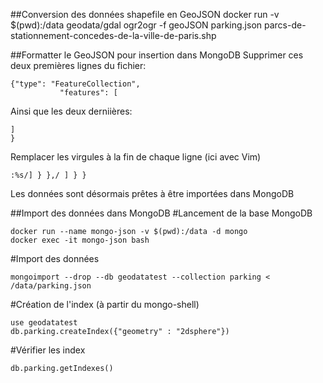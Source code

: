 ##Conversion des données shapefile en GeoJSON
docker run -v $(pwd):/data geodata/gdal ogr2ogr -f geoJSON parking.json parcs-de-stationnement-concedes-de-la-ville-de-paris.shp

##Formatter le GeoJSON pour insertion dans MongoDB
Supprimer ces deux premières lignes du fichier:
```
{"type": "FeatureCollection",           
           "features": [
```

Ainsi que les deux derniières:
```   
]
}
```


Remplacer les virgules à la fin de chaque ligne (ici avec Vim)
```
:%s/] } },/ ] } }
```

Les données sont désormais prêtes à être importées dans MongoDB

##Import des données dans MongoDB
#Lancement de la base MongoDB
```
docker run --name mongo-json -v $(pwd):/data -d mongo
docker exec -it mongo-json bash
```

#Import des données
```
mongoimport --drop --db geodatatest --collection parking < /data/parking.json
```

#Création de l'index (à partir du mongo-shell)
```
use geodatatest
db.parking.createIndex({"geometry" : "2dsphere"})
```
#Vérifier les index
```
db.parking.getIndexes()
``` 
